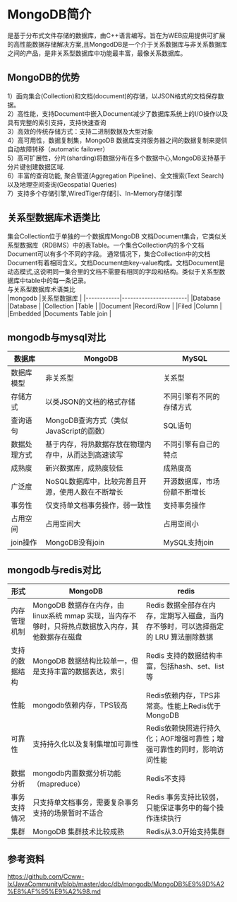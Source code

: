 # MongoDB简介
  是基于分布式文件存储的数据库，由C++语言编写。旨在为WEB应用提供可扩展的高性能数据存储解决方案,且MongodDB是一个介于关系数据库与非关系数据库之间的产品，是非关系型数据库中功能最丰富，最像关系数据库。  

## ​MongoDB的优势
1）面向集合(Collection)和文档(document)的存储，以JSON格式的文档保存数据。  
2）高性能，支持Document中嵌入Document减少了数据库系统上的I/O操作以及具有完整的索引支持，支持快速查询  
3）高效的传统存储方式：支持二进制数据及大型对象  
4）高可用性，数据复制集，MongoDB 数据库支持服务器之间的数据复制来提供自动故障转移（automatic failover）  
5）高可扩展性，分片(sharding)将数据分布在多个数据中心,MongoDB支持基于分片键创建数据区域.  
6）丰富的查询功能, 聚合管道(Aggregation Pipeline)、全文搜索(Text Search)以及地理空间查询(Geospatial Queries)  
7）支持多个存储引擎,WiredTiger存储引、In-Memory存储引擎    

## 关系型数据库术语类比
集合Collection位于单独的一个数据库MongoDB 文档Document集合，它类似关系型数据库（RDBMS）中的表Table。一个集合Collection内的多个文档Document可以有多个不同的字段。
通常情况下，集合Collection中的文档Document有着相同含义。文档Document由key-value构成。文档Document是动态模式,这说明同一集合里的文档不需要有相同的字段和结构。类似于关系型数据库中table中的每一条记录。  
与关系型数据库术语类比  
|mongodb	   |关系型数据库             |
|------------|-----------------------|
|Database	   |Database               |
|Collection	 |Table                  |
|Document	   |Record/Row             |
|Filed	     |Column                 |
|Embedded    |Documents	Table join   |

## mongodb与mysql对比
|数据库	    |MongoDB	                                    |MySQL                   |
|-----------|---------------------------------------------|------------------------|
|数据库模型	  |非关系型	                                    |关系型                   |
|存储方式	  |以类JSON的文档的格式存储	                      |不同引擎有不同的存储方式    |
|查询语句	  |MongoDB查询方式（类似JavaScript的函数）	        |SQL语句                  |
|数据处理方式	|基于内存，将热数据存放在物理内存中，从而达到高速读写	|不同引擎有自己的特点       |    
|成熟度	    |新兴数据库，成熟度较低	                          |成熟度高                 |
|广泛度	    |NoSQL数据库中，比较完善且开源，使用人数在不断增长	  |开源数据库，市场份额不断增长 |
|事务性	    |仅支持单文档事务操作，弱一致性	                  |支持事务操作              |
|占用空间	  |占用空间大	                                    |占用空间小                |
|join操作	  |MongoDB没有join	                              |MySQL支持join            |

## mongodb与redis对比
|形式	        |MongoDB	                                                                                  |redis                                                                   |
|-------------|-------------------------------------------------------------------------------------------|------------------------------------------------------------------------|
|内存管理机制	  |MongoDB 数据存在内存，由 linux系统 mmap 实现，当内存不够时，只将热点数据放入内存，其他数据存在磁盘	|Redis 数据全部存在内存，定期写入磁盘，当内存不够时，可以选择指定的 LRU 算法删除数据 |
|支持的数据结构	|MongoDB 数据结构比较单一，但是支持丰富的数据表达，索引	                                            |Redis 支持的数据结构丰富，包括hash、set、list等                              |
|性能	        |mongodb依赖内存，TPS较高	                                                                    |Redis依赖内存，TPS非常高。性能上Redis优于MongoDB                             |
|可靠性	      |支持持久化以及复制集增加可靠性	                                                                |Redis依赖快照进行持久化；AOF增强可靠性；增强可靠性的同时，影响访问性能            |
|数据分析	    |mongodb内置数据分析功能（mapreduce）	                                                        |Redis不支持                                                              |
|事务支持情况	  |只支持单文档事务，需要复杂事务支持的场景暂时不适合	                                                |Redis 事务支持比较弱，只能保证事务中的每个操作连续执行                          |
|集群	        |MongoDB 集群技术比较成熟	                                                                    |Redis从3.0开始支持集群                                                     |

## 参考资料
https://github.com/Ccww-lx/JavaCommunity/blob/master/doc/db/mongodb/MongoDB%E9%9D%A2%E8%AF%95%E9%A2%98.md
